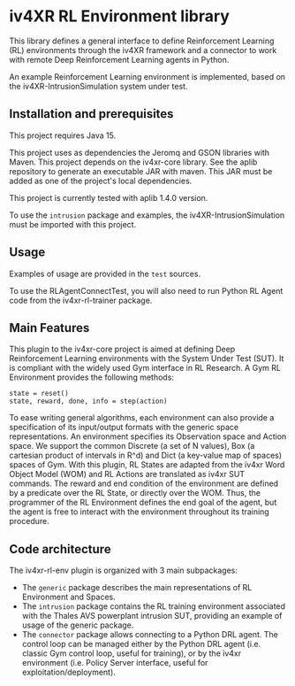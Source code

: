 # iv4XR RL Environment library

This library defines a general interface to define Reinforcement Learning (RL) environments through the
iv4XR framework and a connector to work with remote Deep Reinforcement Learning agents in Python.

An example Reinforcement Learning environment is implemented, based on the iv4XR-IntrusionSimulation
system under test.

## Installation and prerequisites

This project requires Java 15.

This project uses as dependencies the Jeromq and GSON libraries with Maven.
This project depends on the iv4xr-core library. See the aplib repository to generate an
executable JAR with maven. This JAR must be added as one of the project's local dependencies.

This project is currently tested with aplib 1.4.0 version.

To use the `intrusion` package and examples, the iv4XR-IntrusionSimulation must be imported
with this project.

## Usage

Examples of usage are provided in the `test` sources.

To use the RLAgentConnectTest, you will also need to run Python RL Agent code from the iv4xr-rl-trainer
package.

## Main Features

This plugin to the iv4xr-core project is aimed at defining Deep Reinforcement Learning environments with
the System Under Test (SUT). It is compliant with the widely used Gym interface in RL Research. A Gym RL Environment
provides the following methods:
```
state = reset()
state, reward, done, info = step(action)
```
To ease writing general algorithms, each environment can also provide a specification of its input/output formats with
the generic space representations. An environment specifies its Observation space and Action space. We support the common
Discrete (a set of N values), Box (a cartesian product of intervals in R^d) and Dict (a key-value map of spaces) 
spaces of Gym. With this plugin, RL States are adapted from the iv4xr Word Object Model (WOM) and RL Actions are translated
as iv4xr SUT commands. The reward and end condition of the environment are defined by a predicate over the RL State,
or directly over the WOM. Thus, the programmer of the RL Environment defines the end goal of the agent, but the agent is free 
to interact with the environment throughout its training procedure. 

## Code architecture

The iv4xr-rl-env plugin is organized with 3 main subpackages:
- The `generic` package describes the main representations of RL Environment and Spaces.
- The `intrusion` package contains the RL training environment associated with the Thales AVS
  powerplant intrusion SUT, providing an example of usage of the generic package.
- The `connector` package allows connecting to a Python DRL agent. The control loop can be managed
  either by the Python DRL agent (i.e. classic Gym control loop, useful for training), or by the
  iv4xr environment (i.e. Policy Server interface, useful for exploitation/deployment).
